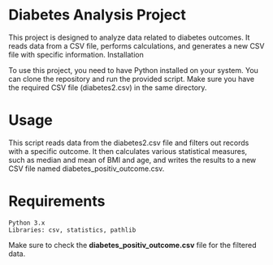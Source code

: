 # Diabetes Analysis Project

This project is designed to analyze data related to diabetes outcomes. It reads data from a CSV file, performs calculations, and generates a new CSV file with specific information.
Installation

To use this project, you need to have Python installed on your system. You can clone the repository and run the provided script. Make sure you have the required CSV file (diabetes2.csv) in the same directory.

# Usage

This script reads data from the diabetes2.csv file and filters out records with a specific outcome. It then calculates various statistical measures, such as median and mean of BMI and age, and writes the results to a new CSV file named diabetes_positiv_outcome.csv.

# Requirements

    Python 3.x
    Libraries: csv, statistics, pathlib

Make sure to check the **diabetes_positiv_outcome.csv** file for the filtered data.
